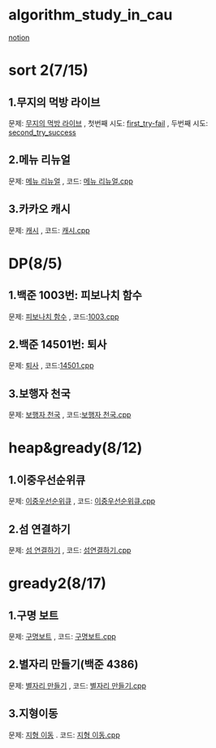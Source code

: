 # algorithm_study_in_cau

[notion](https://www.notion.so/Clug-51a058b7933540b197e13ff5c2e6315d)

sort 2(7/15)
============
1.무지의 먹방 라이브
--------------------------
문제: [무지의 먹방 라이브](https://school.programmers.co.kr/learn/courses/30/lessons/42891)
, 첫번째 시도: [first_try-fail](https://github.com/youngduck98/algorithm_study_in_cau/blob/6fc6286b1bce9468d22922a63cb15f2c067de170/%EB%AC%B4%EC%A7%80%EC%9D%98%20%EB%A8%B9%EB%B0%A9%20%EB%9D%BC%EC%9D%B4%EB%B8%8C1.cpp)
, 두번째 시도: [second_try_success](https://github.com/youngduck98/algorithm_study_in_cau/blob/6fc6286b1bce9468d22922a63cb15f2c067de170/%EB%AC%B4%EC%A7%80%EC%9D%98%20%EB%A8%B9%EB%B0%A9%20%EB%9D%BC%EC%9D%B4%EB%B8%8C2.cpp)

2.메뉴 리뉴얼
---------------
문제: [메뉴 리뉴얼](https://school.programmers.co.kr/learn/courses/30/lessons/72411)
, 코드: [메뉴 리뉴얼.cpp](https://github.com/youngduck98/algorithm_study_in_cau/blob/6fc6286b1bce9468d22922a63cb15f2c067de170/%EC%B9%B4%EC%B9%B4%EC%98%A4%20%EB%A9%94%EB%89%B4%20%EB%A6%AC%EB%89%B4%EC%96%BC.cpp)

3.카카오 캐시
--------------
문제: [캐시](https://school.programmers.co.kr/learn/courses/30/lessons/17680)
, 코드: [캐시.cpp](https://github.com/youngduck98/algorithm_study_in_cau/blob/6fc6286b1bce9468d22922a63cb15f2c067de170/%EC%B9%B4%EC%B9%B4%EC%98%A4%20%EC%BA%90%EC%8B%9C(%EA%B5%AC%ED%98%84).cpp)


DP(8/5)
=======
1.백준 1003번: 피보나치 함수
------------------------------
문제: [피보나치 함수](https://www.acmicpc.net/problem/1003)
, 코드:[1003.cpp](https://github.com/youngduck98/algorithm_study_in_cau/blob/3afcccf59b370eba67cf992c13a1a7a5945b0969/%EB%B0%B1%EC%A4%801003.cpp)

2.백준 14501번: 퇴사
--------------------------
문제: [퇴사](https://www.acmicpc.net/problem/14501)
, 코드:[14501.cpp](https://github.com/youngduck98/algorithm_study_in_cau/blob/3afcccf59b370eba67cf992c13a1a7a5945b0969/%EB%B0%B1%EC%A4%8014501.cpp)

3.보행자 천국
--------------------------
문제: [보행자 천국](https://school.programmers.co.kr/learn/courses/30/lessons/1832)
, 코드:[보행자 천국.cpp](https://github.com/youngduck98/algorithm_study_in_cau/blob/3afcccf59b370eba67cf992c13a1a7a5945b0969/%EB%B3%B4%ED%96%89%EC%9E%90%EC%B2%9C%EA%B5%AD.cpp)

heap&gready(8/12)
============
1.이중우선순위큐
---------------
문제: [이중우선순위큐](https://school.programmers.co.kr/learn/courses/30/lessons/42628)
, 코드: [이중우선순위큐.cpp](https://github.com/youngduck98/algorithm_study_in_cau/blob/94c09f26bf1f191eb7e37bdbf460dc9355ef158f/%EC%9D%B4%EC%A4%91%EC%9A%B0%EC%84%A0%EC%88%9C%EC%9C%84%ED%81%90.cpp)

2.섬 연결하기
----------------
문제: [섬 연결하기](https://school.programmers.co.kr/learn/courses/30/lessons/42861)
, 코드: [섬연결하기.cpp](https://github.com/youngduck98/algorithm_study_in_cau/blob/94c09f26bf1f191eb7e37bdbf460dc9355ef158f/%EC%84%AC%20%EC%97%B0%EA%B2%B0%ED%95%98%EA%B8%B0.cpp)

gready2(8/17)
===================
1.구명 보트
-------------
문제: [구명보트](https://school.programmers.co.kr/learn/courses/30/lessons/42885)
, 코드: [구명보트.cpp](https://github.com/youngduck98/algorithm_study_in_cau/blob/1c43e7086d027414f519aa9935438c2c2497fe34/%EA%B5%AC%EB%AA%85%EB%B3%B4%ED%8A%B8.cpp)

2.별자리 만들기(백준 4386)
--------------------------
문제: [별자리 만들기](https://www.acmicpc.net/problem/4386)
, 코드: [별자리 만들기.cpp](https://github.com/youngduck98/algorithm_study_in_cau/blob/master/%EB%B0%B1%EC%A4%804386.cpp)

3.지형이동
-------------
문제: [지형 이동](https://school.programmers.co.kr/learn/courses/30/lessons/62050)
. 코드: [지형 이동.cpp](https://github.com/youngduck98/algorithm_study_in_cau/blob/1c43e7086d027414f519aa9935438c2c2497fe34/%EC%A7%80%EC%97%AD%EC%9D%B4%EB%8F%99.cpp)
